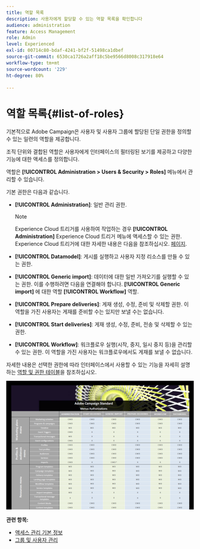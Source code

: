 ```yaml
---
title: 역할 목록
description: 사용자에게 할당할 수 있는 역할 목록을 확인합니다
audience: administration
feature: Access Management
role: Admin
level: Experienced
exl-id: 00714c80-bdaf-4241-bf2f-51498ca1dbef
source-git-commit: 6530ca1726a2aff18c5be9566d8008c317918e64
workflow-type: tm+mt
source-wordcount: '229'
ht-degree: 80%

---
```


# 역할 목록{#list-of-roles}

기본적으로 Adobe Campaign은 사용자 및 사용자 그룹에 할당된 단일 권한을 정의할 수 있는 일련의 역할을 제공합니다.

조직 단위와 결합된 역할은 사용자에게 인터페이스의 필터링된 보기를 제공하고 다양한 기능에 대한 액세스를 정의합니다.

역할은 **[!UICONTROL Administration > Users & Security > Roles]** 메뉴에서 관리할 수 있습니다.

기본 권한은 다음과 같습니다.

* **[!UICONTROL Administration]**: 일반 관리 권한.

  >[!NOTE]
  >
  >Experience Cloud 트리거를 사용하여 작업하는 경우 **[!UICONTROL Administration]** Experience Cloud 트리거 메뉴에 액세스할 수 있는 권한. Experience Cloud 트리거에 대한 자세한 내용은 다음을 참조하십시오. [페이지](../../integrating/using/about-adobe-experience-cloud-triggers.md).

* **[!UICONTROL Datamodel]**: 게시를 실행하고 사용자 지정 리소스를 만들 수 있는 권한.
* **[!UICONTROL Generic import]**: 데이터에 대한 일반 가져오기를 실행할 수 있는 권한. 이를 수행하려면 다음을 연결해야 합니다. **[!UICONTROL Generic import]** 에 대한 역할 **[!UICONTROL Workflow]** 역할.
* **[!UICONTROL Prepare deliveries]**: 게재 생성, 수정, 준비 및 삭제할 권한. 이 역할을 가진 사용자는 게재를 준비할 수는 있지만 보낼 수는 없습니다.
* **[!UICONTROL Start deliveries]**: 게재 생성, 수정, 준비, 전송 및 삭제할 수 있는 권한.
* **[!UICONTROL Workflow]**: 워크플로우 실행(시작, 중지, 일시 중지 등)을 관리할 수 있는 권한. 이 역할을 가진 사용자는 워크플로우에서도 게재를 보낼 수 없습니다.

자세한 내용은 선택한 권한에 따라 인터페이스에서 사용할 수 있는 기능을 자세히 설명하는 [역할 및 권한 테이블](/help/administration/using/assets/acs_rights.pdf)을 참조하십시오.

[![이미지](assets/user_management_3.png)](https://experienceleague.adobe.com/docs/campaign-standard/assets/acs_rights.pdf)

**관련 항목:**

* [액세스 관리 기본 정보](../../administration/using/about-access-management.md)
* [그룹 및 사용자 관리](../../administration/using/managing-groups-and-users.md)
